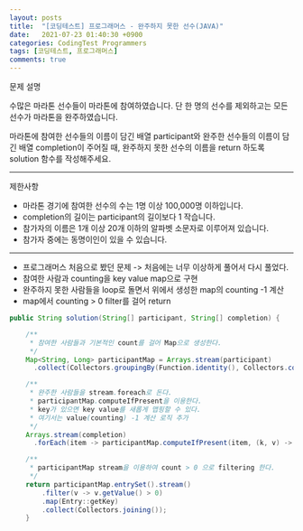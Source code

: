```yaml
---
layout: posts
title:  "[코딩테스트] 프로그래머스 - 완주하지 못한 선수(JAVA)"
date:   2021-07-23 01:40:30 +0900
categories: CodingTest Programmers
tags: [코딩테스트, 프로그래머스]
comments: true
---
```

문제 설명

수많은 마라톤 선수들이 마라톤에 참여하였습니다. 단 한 명의 선수를 제외하고는 모든 선수가 마라톤을 완주하였습니다.

마라톤에 참여한 선수들의 이름이 담긴 배열 participant와 완주한 선수들의 이름이 담긴 배열 completion이 주어질 때, 완주하지 못한 선수의 이름을 return 하도록 solution 함수를 작성해주세요.

---
제한사항
- 마라톤 경기에 참여한 선수의 수는 1명 이상 100,000명 이하입니다.
- completion의 길이는 participant의 길이보다 1 작습니다.
- 참가자의 이름은 1개 이상 20개 이하의 알파벳 소문자로 이루어져 있습니다.
- 참가자 중에는 동명이인이 있을 수 있습니다.

---

- 프로그래머스 처음으로 봤던 문제 -> 처음에는 너무 이상하게 풀어서 다시 풀었다.
- 참여한 사람과 counting을 key value map으로 구현
- 완주하지 못한 사람들을 loop로 돌면서 위에서 생성한 map의 counting -1 계산
- map에서 counting > 0 filter를 걸어 return


```java
public String solution(String[] participant, String[] completion) {

    /**
     * 참여한 사람들과 기본적인 count를 걸어 Map으로 생성한다.
     */
    Map<String, Long> participantMap = Arrays.stream(participant)
      .collect(Collectors.groupingBy(Function.identity(), Collectors.counting()));

    /**
     * 완주한 사람들을 stream.foreach로 돈다. 
     * participantMap.computeIfPresent을 이용한다.
     * key가 있으면 key value를 새롭게 맵핑할 수 있다.
     * 여기서는 value(counting) -1 계산 로직 추가
     */
    Arrays.stream(completion)
      .forEach(item -> participantMap.computeIfPresent(item, (k, v) -> v - 1));

    /**
     * participantMap stream을 이용하여 count > 0 으로 filtering 한다.
     */
    return participantMap.entrySet().stream()
        .filter(v -> v.getValue() > 0)
        .map(Entry::getKey)
        .collect(Collectors.joining());
    }
```